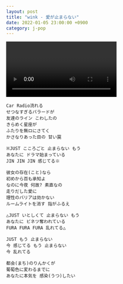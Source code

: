 ```yaml
---
layout: post
title: "wink - 愛が止まらない"
date: 2022-01-05 23:00:00 +0900
category: j-pop
---
```


<div class="video-container">
    <video id="player" class="video-js vjs-default-skin vjs-big-play-centered" data-json="/public/json/j-pop/wink - 愛が止まらない.json"></video>
</div>

```
Car Radio流れる
せつなすぎるバラードが
友達のライン こわしたの
きらめく星座が
ふたりを無ロにさてく
かさなりあった目の 甘い罠

※JUST こころごと 止まらない もう
あなたに ドラマ始まっている
JIN JIN JIN 感じてる※

彼女の存在(こと)なら
初めから百も承知よ
なのに今夜 何故? 素直なの
走りだした愛に
理性のバリアは効かない
ルームライトを消す 指がふるえ

△JUST いとしくて 止まらない もう
あなたに ビネツ奪われている
FURA FURA FURA 乱れてる△

JUST もう 止まらない
今 感じてる もう 止まらない
今 乱れてる

都会(まち)のりんかくが
葡萄色に変わるまでに
あなたに本気を 感染(うつ)したい
```